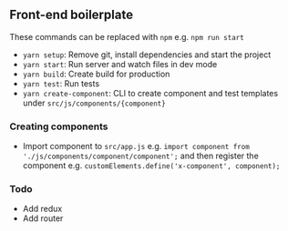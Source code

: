 ## Front-end boilerplate

These commands can be replaced with `npm` e.g. `npm run start`

+ `yarn setup`: Remove git, install dependencies and start the project
+ `yarn start`: Run server and watch files in dev mode
+ `yarn build`: Create build for production
+ `yarn test`: Run tests
+ `yarn create-component`: CLI to create component and test templates under `src/js/components/{component}`

### Creating components
+ Import component to `src/app.js` e.g. `import component from './js/components/component/component';` and then register the component e.g. `customElements.define('x-component', component);`

### Todo
+ Add redux
+ Add router
